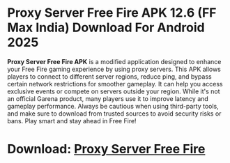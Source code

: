 ﻿# Proxy Server Free Fire APK 12.6 (FF Max India) Download For Android 2025
**Proxy Server Free Fire APK** is a modified application designed to enhance your Free Fire gaming experience by using proxy servers. This APK allows players to connect to different server regions, reduce ping, and bypass certain network restrictions for smoother gameplay. It can help you access exclusive events or compete on servers outside your region. While it's not an official Garena product, many players use it to improve latency and gameplay performance. Always be cautious when using third-party tools, and make sure to download from trusted sources to avoid security risks or bans. Play smart and stay ahead in Free Fire!
# Download: [Proxy Server Free Fire](https://byvn.net/vqX8)

